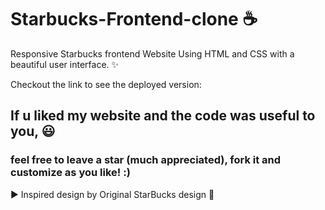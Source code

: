 # Starbucks-Frontend-clone ☕
Responsive Starbucks frontend Website Using HTML and CSS with a beautiful user interface. ✨ 

Checkout the link to see the deployed version:  

## If u liked my website and the code was useful to you, 😃
### feel free to leave a star (much appreciated), fork it and customize as you like! :)

▶️ Inspired design by Original StarBucks design 🙌
